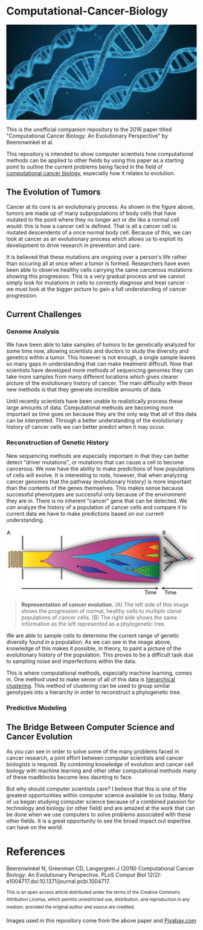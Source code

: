 # Computational-Cancer-Biology

![](dna.jpg)

This is the unofficial companion repository to the 2016 paper titled "Computational Cancer Biology: An Evolutionary Perspective" by Beerenwinkel et al. 

This repository is intended to show computer scientists how computational methods can be applied to other fields by using this paper as a starting point to outline the current problems being faced in the field of [computational cancer biology](https://en.wikipedia.org/wiki/Computational_biology#Cancer_computational_biology), especially how it relates to evolution.

## The Evolution of Tumors

Cancer at its core is an evolutionary process. As shown in the figure above, tumors are made up of many subpopulations of body cells that have mutated to the point where they no longer act or die like a normal cell would: this is how a cancer cell is defined. That is all a cancer cell is: mutated descendents of a once normal body cell. Because of this, we can look at cancer as an evolutionary process which allows us to exploit its development to drive research in prevention and care.

It is believed that these mutations are ongoing over a person's life rather than occuring all at once when a tumor is formed. Researchers have even been able to observe healthy cells carrying the same cancerous mutations showing this progression. This is a very gradual process and we cannot simply look for mutations in cells to correctly diagnose and treat cancer - we must look at the bigger picture to gain a full understanding of cancer progression.
  
## Current Challenges

### Genome Analysis

We have been able to take samples of tumors to be genetically analyzed for some time now, allowing scientists and doctors to study the diversity and genetics within a tumor. This however is not enough, a single sample leaves so many gaps in understanding that can make treatment difficult. Now that scientists have developed more methods of sequencing genomes they can take more samples from many different locations which gives clearer picture of the evolutionary history of cancer. The main difficulty with these new methods is that they generate incredible amounts of data.

Until recently scientists have been unable to realistically process these large amounts of data. Computational methods are becoming more important as time goes on because they are the only way that all of this data can be interpreted. Through a better understanding of the evolutionary history of cancer cells we can better predict when it may occur.

### Reconstruction of Genetic History

New sequencing methods are especially important in that they can better detect "driver mutations", or mutations that can cause a cell to become cancerous. We now have the ability to make predictions of how populations of cells will evolve. It is interesting to note, however, that when analyzing cancer genomes that the pathway (evolutionary history) is more important than the contents of the genes themselves. This makes sense because successful phenotypes are successful only because of the environment they are in. There is no inherent "cancer" gene that can be detected. We *can* analyze the history of a population of cancer cells and compare it to current data we have to make predictions based on our current understanding.

![Visualization of cancer evolution](neoplastic_transformation.jpg)
> **Representation of cancer evolution.** (A) The left side of this image shows the progression of normal, healthy cells to multiple clonal populations of cancer cells. (B) The right side shows the same information as the left represented as a phylogenetic tree.

We are able to sample cells to determine the current range of genetic diversity found in a population. As we can see in the image above, knowledge of this makes it possible, in theory, to paint a picture of the evolutionary history of the population. This proves to be a difficult task due to sampling noise and imperfections within the data. 

This is where computational methods, especially machine learning, comes in. One method used to make sense of all of this data is [hierarchical clustering](https://en.wikipedia.org/wiki/Hierarchical_clustering). This method of clustering can be used to group similar genotypes into a hierarchy in order to reconstruct a phylogenetic tree.

### Predictive Modeling

## The Bridge Between Computer Science and Cancer Evolution

As you can see in order to solve some of the many problems faced in cancer research, a joint effort between computer scientists and cancer biologists is requred. By combining knowledge of evolution and cancer cell biology with machine learning and other other computational methods many of these roadblocks become less daunting to face.

But why should computer scientists care? I believe that this is one of the greatest opportunities within computer science available to us today. Many of us began studying computer science because of a combined passion for technology and biology (or other field) and are amazed at the work that can be done when we use computers to solve problems associated with these other fields. It is a great opportunity to see the broad impact out expertise can have on the world.

# References

Beerenwinkel N, Greenman CD, Langergren J (2016) Computational Cancer Biology: An Evolutionary Perspective. PLoS Comput Biol 12(2): e1004717.doi:10.1371/journal.pcbi.1004717.

<sup>This is an open access article distributed under the terms of the Creative Commons Attribution License, which permits unrestricted use, distribution, and reproduction in any medium, provided the original author and source are credited.</sup>

Images used in this repository come from the above paper and [Pixabay.com](https://pixabay.com/service/license/)
